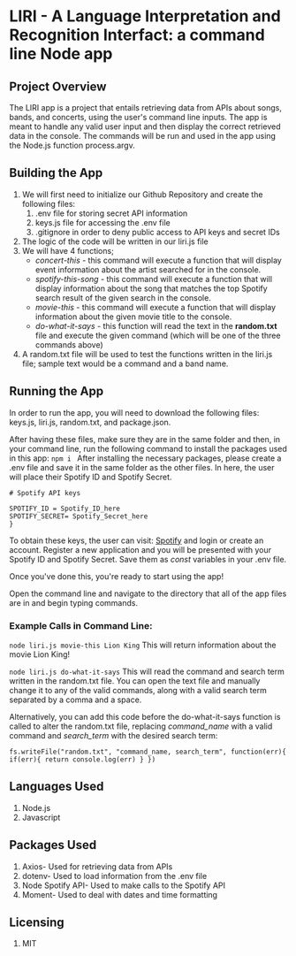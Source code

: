 # LIRI - A Language Interpretation and Recognition Interfact: a command line Node app 

## Project Overview
The LIRI app is a project that entails retrieving data from APIs about songs, bands, and concerts, using the user's command line inputs.
The app is meant to handle any valid user input and then display the correct retrieved data in the console. The commands will be run and used in the app using the Node.js function process.argv.

## Building the App
1. We will first need to initialize our Github Repository and create the following files:
    1. .env file for storing secret API information
    2. keys.js file for accessing the .env file
    3. .gitignore in order to deny public access to API keys and secret IDs
2. The logic of the code will be written in our liri.js file
3. We will have 4 functions;
    - *concert-this* - this command will execute a function that will display event information about the artist searched for in the console.
    - *spotify-this-song* - this command will execute a function that will display information about the song that matches the top Spotify search result of the given search in the console.
    - *movie-this* - this command will execute a function that will display information about the given movie title to the console.
    - *do-what-it-says* - this function will read the text in the **random.txt** file and execute the given command (which will be one of the three commands above) 
4. A random.txt file will be used to test the functions written in the liri.js file; sample text would be a command and a band name.

## Running the App
In order to run the app, you will need to download the following files: keys.js, liri.js, random.txt, and package.json.

After having these files, make sure they are in the same folder and then, in your command line, run the following command to install the packages used in this app:
`
npm i 
`
After installing the necessary packages, please create a .env file and save it in the same folder as the other files. In here, the user will place their Spotify ID and Spotify Secret.

```js{
# Spotify API keys

SPOTIFY_ID = Spotify_ID_here
SPOTIFY_SECRET= Spotify_Secret_here
}
```

To obtain these keys, the user can visit:
[Spotify](https://developer.spotify.com/my-applications/#!/) and login or create an account. Register a new application and you will be presented with your Spotify ID and Spotify Secret. Save them as *const* variables in your .env file.

Once you've done this, you're ready to start using the app!

Open the command line and navigate to the directory that all of the app files are in and begin typing commands. 

### Example Calls in Command Line: 
`
node liri.js movie-this Lion King
`
This will return information about the movie Lion King!

`
node liri.js do-what-it-says
`
This will read the command and search term written in the random.txt file. You can open the text file and manually change it to any of the valid commands, along with a valid search term separated by a comma and a space. 

Alternatively, you can add this code before the do-what-it-says function is called to alter the random.txt file, replacing *command_name* with a valid command and *search_term* with the desired search term:

`
fs.writeFile("random.txt", "command_name, search_term", function(err){
    if(err){
       return console.log(err)
    }
})
`

## Languages Used
1. Node.js
2. Javascript

## Packages Used
1. Axios- Used for retrieving data from APIs
2. dotenv- Used to load information from the .env file
3. Node Spotify API- Used to make calls to the Spotify API
4. Moment- Used to deal with dates and time formatting

## Licensing
1. MIT
